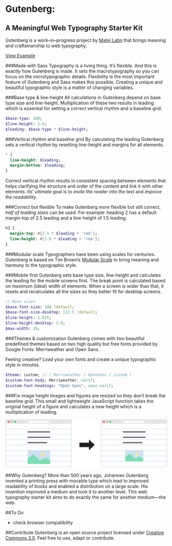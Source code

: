 # Gutenberg:
## A Meaningful Web Typography Starter Kit
Gutenberg is a work–in–progress project by [Matej Latin](http://matejlatin.co.uk) that brings meaning and craftsmanship to web typography.

[View Example](http://matejlatin.github.io/Gutenberg/example)

###Made with Sass
Typography is a living thing. It’s flexible. And this is exactly how Gutenberg is made. It sets the macrotypography so you can focus on the microtypographic details. Flexibility is the most important feature of Gutenberg and Sass makes this possible. Creating a unique and beautiful typographic style is a matter of changing variables.

###Base type & line-height
All calculations in Gutenberg depend on base type size and line-height. Multiplication of these two results in leading which is essential for setting a correct vertical rhythm and a baseline grid.

```sass
$base-type: 100;
$line-height: 1.6;
$leading: $base-type * $line-height;
```

###Vertical rhythm and baseline grid
By calculating the leading Gutenberg sets a vertical rhythm by resetting line-height and margins for all elements.

```sass
* {
  line-height: $leading;
  margin-bottom: $leading;
}
```

Correct vertical rhythm results in consistent spacing between elements that helps clarifying the structure and order of the content and link it with other elements. Its’ ultimate goal is to _invite the reader into the text_ and _improve the readability_.

###Correct but flexible
To make Gutenberg more flexible but still correct, _half of leading sizes_ can be used. For example: heading 2 has a default margin-top of 2.5 leading and a line-height of 1.5 leading.

```sass
h2 {
  margin-top: #{2.5 * $leading + 'rem'};
  line-height: #{1.5 * $leading + 'rem'};
}
```

###Modular scale
Typographers have been using scales for centuries. Gutenberg is based on Tim Brown’s [Modular Scale](http://modularscale.com) to bring meaning and harmony to the typographic style.

###Mobile first
Gutenberg sets base type size, line-height and calculates the leading for the mobile screens first. The break point is calculated based on maximum (ideal) width of elements. When a screen is wider than that, it resets and recalculates all the sizes so they better fit for desktop screens.

```sass
// Base sizes
$base-font-size: 100 !default;
$base-font-size-desktop: 112.5 !default;
$line-height: 1.625;
$line-height-desktop: 1.8;
$max-width: 35;
```

###Themes & customization
Gutenberg comes with two beautiful predefined themes based on two high quality but free fonts provided by Google Fonts: Merriweather and Open Sans.

Feeling creative? Load your own fonts and create a unique typographic style in minutes.

```sass
$theme: custom; // [ Merriweather / OpenSans / custom ]
$custom-font-body: Merriweather, serif;
$custom-font-headings: "Open Sans", sans-serif;
```

###Fix image height
Images and figures are resized so they don’t break the baseline grid. This small and lightweight JavaScript function takes the original height of a figure and calculates a new height which is a multiplication of leading.

![Images grid](grid-image.png)

##Why Gutenberg?
More than 500 years ago, Johannes Gutenberg invented a printing press with movable type which lead to improved readability of books and enabled a distribution on a large scale. His invention improved a medium and took it to another level. This web typography starter kit aims to do exactly the same for another medium—the web.

##To Do
- check browser compatibility

##Contribute
Gutenberg is an open source project licensed under [Creative Commons 3.0](https://creativecommons.org/licenses/by-sa/3.0/). Feel free to use, adapt or contribute.